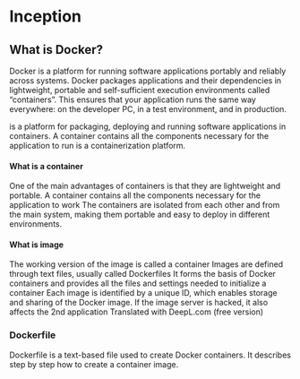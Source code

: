 # Inception


## What is Docker?

Docker is a platform for running software applications portably and reliably across systems. Docker packages applications and their dependencies in lightweight, portable and self-sufficient execution environments called “containers”. This ensures that your application runs the same way everywhere: on the developer PC, in a test environment, and in production.

is a platform for packaging, deploying and running software applications in containers.
A container contains all the components necessary for the application to run
is a containerization platform.




#### What is a container
One of the main advantages of containers is that they are lightweight and portable. 
A container contains all the components necessary for the application to work
The containers are isolated from each other and from the main system, making them portable and easy to deploy in different environments.



#### What is image 
The working version of the image is called a container 
Images are defined through text files, usually called Dockerfiles 
It forms the basis of Docker containers and provides all the files and settings needed to initialize a container
Each image is identified by a unique ID, which enables storage and sharing of the Docker image.
If the image server is hacked, it also affects the 2nd application
Translated with DeepL.com (free version)



### Dockerfile
Dockerfile is a text-based file used to create Docker containers.
It describes step by step how to create a container image.
